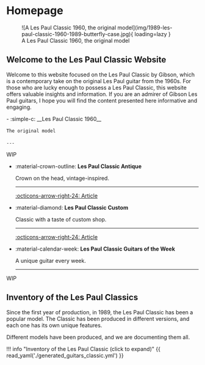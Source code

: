 
# Homepage

[//]: # (![Les Paul Classic 1960 with Model]&#40;img/1996-Gibson-Les-Paul-Classic-consignment-12-scaled.jpg&#41;)


<figure markdown="span">
    ![A Les Paul Classic 1960, the original model](img/1989-les-paul-classic-1960-1989-butterfly-case.jpg){ loading=lazy }
    <figcaption>
    A Les Paul Classic 1960, the original model
</figcaption>
</figure>

## Welcome to the Les Paul Classic Website

Welcome to this website focused on the Les Paul Classic by Gibson,
which is a contemporary take on the original Les Paul guitar from the 1960s.
For those who are lucky enough to possess a Les Paul Classic,
this website offers valuable insights and information.
If you are an admirer of Gibson Les Paul guitars,
I hope you will find the content presented here informative and engaging.

<div class="grid cards" markdown>
-   :simple-c: __Les Paul Classic 1960__

    The original model

    ---
[//]: # (    [:octicons-arrow-right-24: Articles]&#40;blog/category/classic-1960/&#41;)
    WIP

-   :material-crown-outline: __Les Paul Classic Antique__

    Crown on the head, vintage-inspired.

    ---
    [:octicons-arrow-right-24: Article](blog/posts/2007-les-paul-classic-antique.md)

-   :material-diamond: __Les Paul Classic Custom__

    Classic with a taste of custom shop.

    ---
    [:octicons-arrow-right-24: Article](blog/posts/2007-les-paul-classic-custom.md)

-   :material-calendar-week: __Les Paul Classic Guitars of the Week__

    A unique guitar every week.

    ---

[//]: # (    [:octicons-arrow-right-24: Article]&#40;blog/category/guitar-of-the-week---gotw/&#41;)
    WIP
</div>

## Inventory of the Les Paul Classics

Since the first year of production, in 1989, the Les Paul Classic has been a popular model.
The Classic has been produced in different versions, and each one has its own unique features.

Different models have been produced, and we are documenting them all.


!!! info "Inventory of the Les Paul Classic (click to expand)"
    {{ read_yaml('./generated_guitars_classic.yml')  }}
